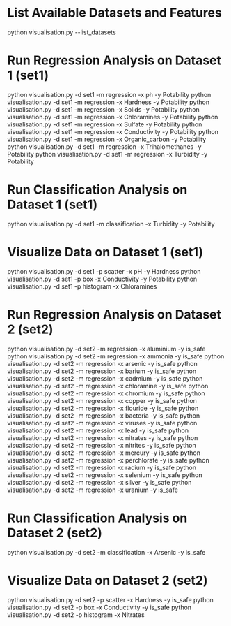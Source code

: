 # List Available Datasets and Features
python visualisation.py --list_datasets

# Run Regression Analysis on Dataset 1 (set1)
python visualisation.py -d set1 -m regression -x ph -y Potability
python visualisation.py -d set1 -m regression -x Hardness -y Potability
python visualisation.py -d set1 -m regression -x Solids -y Potability
python visualisation.py -d set1 -m regression -x Chloramines -y Potability
python visualisation.py -d set1 -m regression -x Sulfate -y Potability
python visualisation.py -d set1 -m regression -x Conductivity -y Potability
python visualisation.py -d set1 -m regression -x Organic_carbon -y Potability
python visualisation.py -d set1 -m regression -x Trihalomethanes -y Potability
python visualisation.py -d set1 -m regression -x Turbidity -y Potability

# Run Classification Analysis on Dataset 1 (set1)
python visualisation.py -d set1 -m classification -x Turbidity -y Potability

# Visualize Data on Dataset 1 (set1)
python visualisation.py -d set1 -p scatter -x pH -y Hardness
python visualisation.py -d set1 -p box -x Conductivity -y Potability
python visualisation.py -d set1 -p histogram -x Chloramines

# Run Regression Analysis on Dataset 2 (set2)
python visualisation.py -d set2 -m regression -x aluminium -y is_safe
python visualisation.py -d set2 -m regression -x ammonia -y is_safe
python visualisation.py -d set2 -m regression -x arsenic -y is_safe
python visualisation.py -d set2 -m regression -x barium -y is_safe
python visualisation.py -d set2 -m regression -x cadmium -y is_safe
python visualisation.py -d set2 -m regression -x chloramine -y is_safe
python visualisation.py -d set2 -m regression -x chromium -y is_safe
python visualisation.py -d set2 -m regression -x copper -y is_safe
python visualisation.py -d set2 -m regression -x flouride -y is_safe
python visualisation.py -d set2 -m regression -x bacteria -y is_safe
python visualisation.py -d set2 -m regression -x viruses -y is_safe
python visualisation.py -d set2 -m regression -x lead -y is_safe
python visualisation.py -d set2 -m regression -x nitrates -y is_safe
python visualisation.py -d set2 -m regression -x nitrites -y is_safe
python visualisation.py -d set2 -m regression -x mercury -y is_safe
python visualisation.py -d set2 -m regression -x perchlorate -y is_safe
python visualisation.py -d set2 -m regression -x radium -y is_safe
python visualisation.py -d set2 -m regression -x selenium -y is_safe
python visualisation.py -d set2 -m regression -x silver -y is_safe
python visualisation.py -d set2 -m regression -x uranium -y is_safe

# Run Classification Analysis on Dataset 2 (set2)
python visualisation.py -d set2 -m classification -x Arsenic -y is_safe

# Visualize Data on Dataset 2 (set2)
python visualisation.py -d set2 -p scatter -x Hardness -y is_safe
python visualisation.py -d set2 -p box -x Conductivity -y is_safe
python visualisation.py -d set2 -p histogram -x Nitrates
